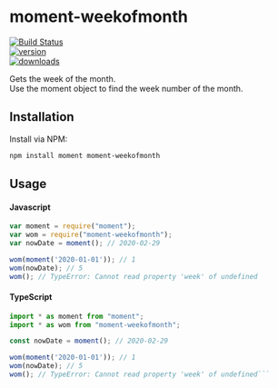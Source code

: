 # moment-weekofmonth
[![Build Status](https://travis-ci.org/swtpumpkin/moment-weekofmonth.svg?branch=master)](https://travis-ci.org/swtpumpkin/moment-weekofmonth)  
[![version](https://img.shields.io/npm/v/moment-weekofmonth.svg?style=flat-square)]((http://npm.im/moment-weekofmonth))  
[![downloads](https://img.shields.io/npm/dm/moment-weekofmonth.svg?style=flat-square)](https://npm-stat.com/charts.html?package=moment-weekofmonth&from=2020-03-05)  

Gets the week of the month.  
Use the moment object to find the week number of the month.

## Installation
Install via NPM:

```bash
npm install moment moment-weekofmonth
```

## Usage

#### Javascript
```javascript
var moment = require("moment");
var wom = require("moment-weekofmonth");
var nowDate = moment(); // 2020-02-29

wom(moment('2020-01-01')); // 1
wom(nowDate); // 5
wom(); // TypeError: Cannot read property 'week' of undefined
```

#### TypeScript
```typescript
import * as moment from "moment";
import * as wom from "moment-weekofmonth";

const nowDate = moment(); // 2020-02-29

wom(moment('2020-01-01')); // 1
wom(nowDate); // 5
wom(); // TypeError: Cannot read property 'week' of undefined```
```

